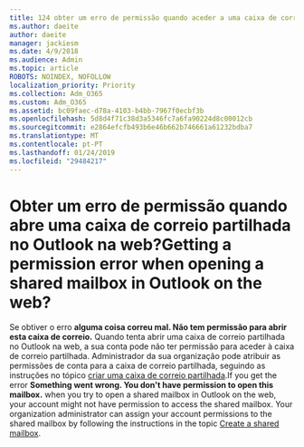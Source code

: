 ```yaml
---
title: 124 obter um erro de permissão quando aceder a uma caixa de correio partilhada no OWA?
ms.author: daeite
author: daeite
manager: jackiesm
ms.date: 4/9/2018
ms.audience: Admin
ms.topic: article
ROBOTS: NOINDEX, NOFOLLOW
localization_priority: Priority
ms.collection: Adm_O365
ms.custom: Adm_O365
ms.assetid: bc09faec-d78a-4103-b4bb-7967f0ecbf3b
ms.openlocfilehash: 5d8d4f71c38d3a5346fc7a6fa90224d8c00012cb
ms.sourcegitcommit: e2864efcfb493b6e46b662b746661a61232bdba7
ms.translationtype: MT
ms.contentlocale: pt-PT
ms.lasthandoff: 01/24/2019
ms.locfileid: "29484217"
---
```

# <a name="getting-a-permission-error-when-opening-a-shared-mailbox-in-outlook-on-the-web"></a><span data-ttu-id="dd1ef-102">Obter um erro de permissão quando abre uma caixa de correio partilhada no Outlook na web?</span><span class="sxs-lookup"><span data-stu-id="dd1ef-102">Getting a permission error when opening a shared mailbox in Outlook on the web?</span></span>

<span data-ttu-id="dd1ef-p101">Se obtiver o erro **alguma coisa correu mal. Não tem permissão para abrir esta caixa de correio.** Quando tenta abrir uma caixa de correio partilhada no Outlook na web, a sua conta pode não ter permissão para aceder à caixa de correio partilhada. Administrador da sua organização pode atribuir as permissões de conta para a caixa de correio partilhada, seguindo as instruções no tópico [criar uma caixa de correio partilhada](https://support.office.com/article/871a246d-3acd-4bba-948e-5de8be0544c9).</span><span class="sxs-lookup"><span data-stu-id="dd1ef-p101">If you get the error **Something went wrong. You don't have permission to open this mailbox.** when you try to open a shared mailbox in Outlook on the web, your account might not have permission to access the shared mailbox. Your organization administrator can assign your account permissions to the shared mailbox by following the instructions in the topic [Create a shared mailbox](https://support.office.com/article/871a246d-3acd-4bba-948e-5de8be0544c9).</span></span>
  


